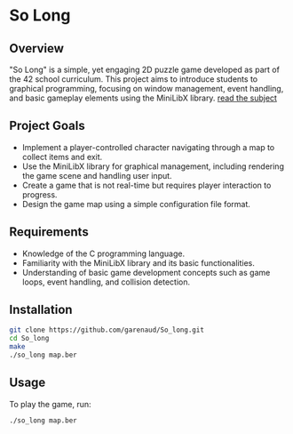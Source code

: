 # So Long

## Overview

"So Long" is a simple, yet engaging 2D puzzle game developed as part of the 42 school curriculum. This project aims to introduce students to graphical programming, focusing on window management, event handling, and basic gameplay elements using the MiniLibX library.
[read the subject](https://github.com/garenaud/So_long/blob/main/SoLong.subject.pdf "soLong")

## Project Goals

- Implement a player-controlled character navigating through a map to collect items and exit.
- Use the MiniLibX library for graphical management, including rendering the game scene and handling user input.
- Create a game that is not real-time but requires player interaction to progress.
- Design the game map using a simple configuration file format.

## Requirements

- Knowledge of the C programming language.
- Familiarity with the MiniLibX library and its basic functionalities.
- Understanding of basic game development concepts such as game loops, event handling, and collision detection.

## Installation

```bash
git clone https://github.com/garenaud/So_long.git
cd So_long
make
./so_long map.ber
```

## Usage

To play the game, run:
```bash
./so_long map.ber
